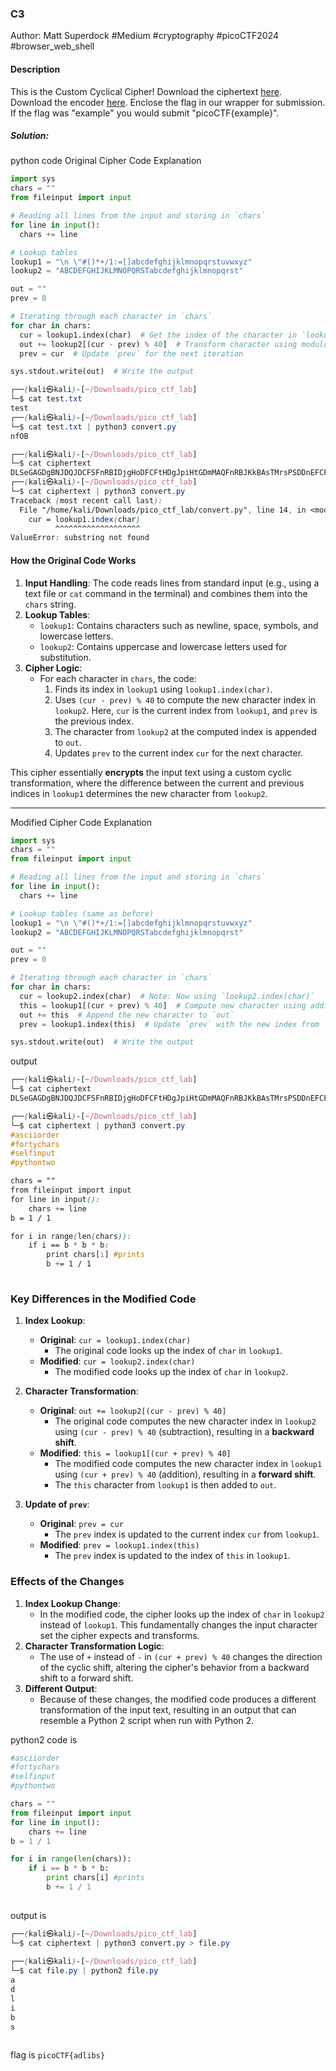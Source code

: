 ### C3

Author: Matt Superdock
#Medium #cryptography #picoCTF2024 #browser_web_shell 
#### Description

This is the Custom Cyclical Cipher! Download the ciphertext [here](https://artifacts.picoctf.net/c_titan/47/ciphertext). Download the encoder [here](https://artifacts.picoctf.net/c_titan/47/convert.py). Enclose the flag in our wrapper for submission. If the flag was "example" you would submit "picoCTF{example}".

##### Solution:
python code
Original Cipher Code Explanation

```python
import sys
chars = ""
from fileinput import input

# Reading all lines from the input and storing in `chars`
for line in input():
  chars += line

# Lookup tables
lookup1 = "\n \"#()*+/1:=[]abcdefghijklmnopqrstuvwxyz"
lookup2 = "ABCDEFGHIJKLMNOPQRSTabcdefghijklmnopqrst"

out = ""
prev = 0

# Iterating through each character in `chars`
for char in chars:
  cur = lookup1.index(char)  # Get the index of the character in `lookup1`
  out += lookup2[(cur - prev) % 40]  # Transform character using modulo operation
  prev = cur  # Update `prev` for the next iteration

sys.stdout.write(out)  # Write the output
```

```css
┌──(kali㉿kali)-[~/Downloads/pico_ctf_lab]
└─$ cat test.txt                     
test                                                                                                                                                                                       
┌──(kali㉿kali)-[~/Downloads/pico_ctf_lab]
└─$ cat test.txt | python3 convert.py
nfOB 

┌──(kali㉿kali)-[~/Downloads/pico_ctf_lab]
└─$ cat ciphertext                     
DLSeGAGDgBNJDQJDCFSFnRBIDjgHoDFCFtHDgJpiHtGDmMAQFnRBJKkBAsTMrsPSDDnEFCFtIbEDtDCIbFCFtHTJDKerFldbFObFCFtLBFkBAAAPFnRBJGEkerFlcPgKkImHnIlATJDKbTbFOkdNnsgbnJRMFnRBNAFkBAAAbrcbTKAkOgFpOgFpOpkBAAAAAAAiClFGIPFnRBaKliCgClFGtIBAAAAAAAOgGEkImHnIl                                                                                                                                                                                       
┌──(kali㉿kali)-[~/Downloads/pico_ctf_lab]
└─$ cat ciphertext | python3 convert.py
Traceback (most recent call last):
  File "/home/kali/Downloads/pico_ctf_lab/convert.py", line 14, in <module>
    cur = lookup1.index(char)
          ^^^^^^^^^^^^^^^^^^^
ValueError: substring not found
```
#### How the Original Code Works

1. **Input Handling**: The code reads lines from standard input (e.g., using a text file or `cat` command in the terminal) and combines them into the `chars` string.
2. **Lookup Tables**:
    - `lookup1`: Contains characters such as newline, space, symbols, and lowercase letters.
    - `lookup2`: Contains uppercase and lowercase letters used for substitution.
3. **Cipher Logic**:
    - For each character in `chars`, the code:
        1. Finds its index in `lookup1` using `lookup1.index(char)`.
        2. Uses `(cur - prev) % 40` to compute the new character index in `lookup2`. Here, `cur` is the current index from `lookup1`, and `prev` is the previous index.
        3. The character from `lookup2` at the computed index is appended to `out`.
        4. Updates `prev` to the current index `cur` for the next character.

This cipher essentially **encrypts** the input text using a custom cyclic transformation, where the difference between the current and previous indices in `lookup1` determines the new character from `lookup2`.

---

Modified Cipher Code Explanation

```python
import sys
chars = ""
from fileinput import input

# Reading all lines from the input and storing in `chars`
for line in input():
  chars += line

# Lookup tables (same as before)
lookup1 = "\n \"#()*+/1:=[]abcdefghijklmnopqrstuvwxyz"
lookup2 = "ABCDEFGHIJKLMNOPQRSTabcdefghijklmnopqrst"

out = ""
prev = 0

# Iterating through each character in `chars`
for char in chars:
  cur = lookup2.index(char)  # Note: Now using `lookup2.index(char)`
  this = lookup1[(cur + prev) % 40]  # Compute new character using addition instead of subtraction
  out += this  # Append the new character to `out`
  prev = lookup1.index(this)  # Update `prev` with the new index from `lookup1`

sys.stdout.write(out)  # Write the output
```

output

```css
┌──(kali㉿kali)-[~/Downloads/pico_ctf_lab]
└─$ cat ciphertext                     
DLSeGAGDgBNJDQJDCFSFnRBIDjgHoDFCFtHDgJpiHtGDmMAQFnRBJKkBAsTMrsPSDDnEFCFtIbEDtDCIbFCFtHTJDKerFldbFObFCFtLBFkBAAAPFnRBJGEkerFlcPgKkImHnIlATJDKbTbFOkdNnsgbnJRMFnRBNAFkBAAAbrcbTKAkOgFpOgFpOpkBAAAAAAAiClFGIPFnRBaKliCgClFGtIBAAAAAAAOgGEkImHnIl 

┌──(kali㉿kali)-[~/Downloads/pico_ctf_lab]
└─$ cat ciphertext | python3 convert.py 
#asciiorder
#fortychars
#selfinput
#pythontwo

chars = ""
from fileinput import input
for line in input():
    chars += line
b = 1 / 1

for i in range(len(chars)):
    if i == b * b * b:
        print chars[i] #prints
        b += 1 / 1
     
```

### Key Differences in the Modified Code

1. **Index Lookup**:
    
    - **Original**: `cur = lookup1.index(char)`
        - The original code looks up the index of `char` in `lookup1`.
    - **Modified**: `cur = lookup2.index(char)`
        - The modified code looks up the index of `char` in `lookup2`.
2. **Character Transformation**:
    
    - **Original**: `out += lookup2[(cur - prev) % 40]`
        - The original code computes the new character index in `lookup2` using `(cur - prev) % 40` (subtraction), resulting in a **backward shift**.
    - **Modified**: `this = lookup1[(cur + prev) % 40]`
        - The modified code computes the new character index in `lookup1` using `(cur + prev) % 40` (addition), resulting in a **forward shift**.
        - The `this` character from `lookup1` is then added to `out`.
3. **Update of `prev`**:
    
    - **Original**: `prev = cur`
        - The `prev` index is updated to the current index `cur` from `lookup1`.
    - **Modified**: `prev = lookup1.index(this)`
        - The `prev` index is updated to the index of `this` in `lookup1`.

### Effects of the Changes

1. **Index Lookup Change**:
    - In the modified code, the cipher looks up the index of `char` in `lookup2` instead of `lookup1`. This fundamentally changes the input character set the cipher expects and transforms.
2. **Character Transformation Logic**:
    - The use of `+` instead of `-` in `(cur + prev) % 40` changes the direction of the cyclic shift, altering the cipher's behavior from a backward shift to a forward shift.
3. **Different Output**:
    - Because of these changes, the modified code produces a different transformation of the input text, resulting in an output that can resemble a Python 2 script when run with Python 2.


python2 code is 

```python
#asciiorder
#fortychars
#selfinput
#pythontwo

chars = ""
from fileinput import input
for line in input():
    chars += line
b = 1 / 1

for i in range(len(chars)):
    if i == b * b * b:
        print chars[i] #prints
        b += 1 / 1
     
```

output is 

```css
┌──(kali㉿kali)-[~/Downloads/pico_ctf_lab]
└─$ cat ciphertext | python3 convert.py > file.py
   
┌──(kali㉿kali)-[~/Downloads/pico_ctf_lab]
└─$ cat file.py | python2 file.py             
a
d
l
i
b
s
     
```

flag is `picoCTF{adlibs}`